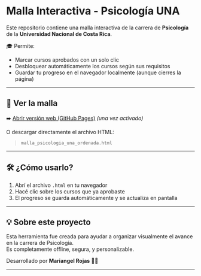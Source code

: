 
# Malla Interactiva - Psicología UNA

Este repositorio contiene una malla interactiva de la carrera de **Psicología** de la **Universidad Nacional de Costa Rica**.

🎓 Permite:
- Marcar cursos aprobados con un solo clic
- Desbloquear automáticamente los cursos según sus requisitos
- Guardar tu progreso en el navegador localmente (aunque cierres la página)

---

## 📄 Ver la malla

➡️ [Abrir versión web (GitHub Pages)](https://tuusuario.github.io/malla-psicologia-una/) *(una vez activado)*

O descargar directamente el archivo HTML:

> `malla_psicologia_una_ordenada.html`

---

## 🛠 ¿Cómo usarlo?

1. Abrí el archivo `.html` en tu navegador
2. Hacé clic sobre los cursos que ya aprobaste
3. El progreso se guarda automáticamente y se actualiza en pantalla

---

## 💡 Sobre este proyecto

Esta herramienta fue creada para ayudar a organizar visualmente el avance en la carrera de Psicología.  
Es completamente offline, segura, y personalizable.

Desarrollado por **Mariangel Rojas** 🧠💙

---
